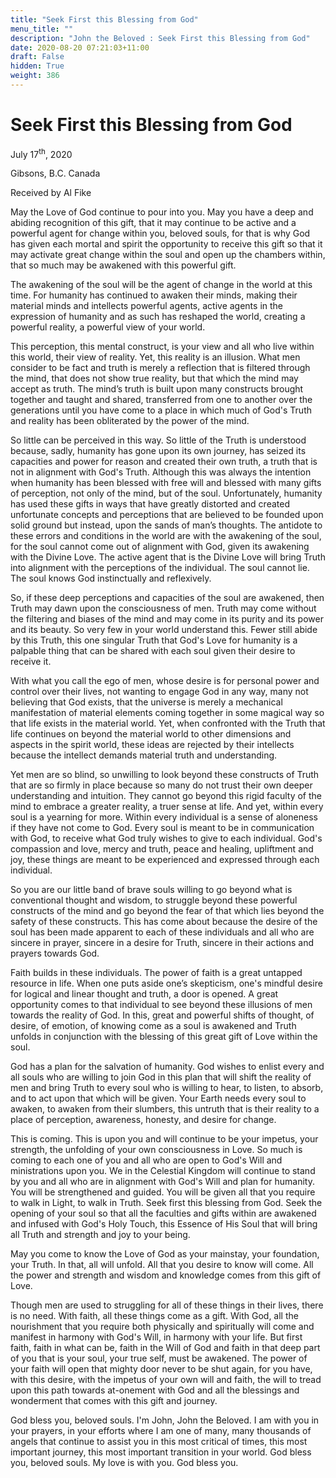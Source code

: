 ```yaml
---
title: "Seek First this Blessing from God"
menu_title: ""
description: "John the Beloved : Seek First this Blessing from God"
date: 2020-08-20 07:21:03+11:00
draft: False
hidden: True
weight: 386
---
```

# Seek First this Blessing from God

July 17<sup>th</sup>, 2020

Gibsons, B.C. Canada

Received by Al Fike



May the Love of God continue to pour into you. May you have a deep and abiding recognition of this gift, that it may continue to be active and a powerful agent for change within you, beloved souls, for that is why God has given each mortal and spirit the opportunity to receive this gift so that it may activate great change within the soul and open up the chambers within, that so much may be awakened with this powerful gift. 

The awakening of the soul will be the agent of change in the world at this time. For humanity has continued to awaken their minds, making their material minds and intellects powerful agents, active agents in the expression of humanity and as such has reshaped the world, creating a powerful reality, a powerful view of your world. 

This perception, this mental construct, is your view and all who live within this world, their view of reality. Yet, this reality is an illusion. What men consider to be fact and truth is merely a reflection that is filtered through the mind, that does not show true reality, but that which the mind may accept as truth. The mind’s truth is built upon many constructs brought together and taught and shared, transferred from one to another over the generations until you have come to a place in which much of God's Truth and reality has been obliterated by the power of the mind. 

So little can be perceived in this way. So little of the Truth is understood because, sadly, humanity has gone upon its own journey, has seized its capacities and power for  reason and created their own truth, a truth that is not in alignment with God's Truth. Although this was always the intention when humanity has been blessed with free will and blessed with many gifts of perception, not only of the mind, but of the soul. Unfortunately, humanity has used these gifts in ways that have greatly distorted and created unfortunate concepts and perceptions that are believed to be founded upon solid ground but instead, upon the sands of man’s thoughts. The antidote to these errors and conditions in the world are with the awakening of the soul, for the soul cannot come out of alignment with God, given its awakening with the Divine Love. The active agent that is the Divine Love will bring Truth into alignment with the perceptions of the individual. The soul cannot lie. The soul knows God instinctually and reflexively. 

So, if these deep perceptions and capacities of the soul are awakened, then Truth may dawn upon the consciousness of men. Truth may come without the filtering and biases of the mind and may come in its purity and its power and its beauty. So very few in your world understand this. Fewer still abide by this Truth, this one singular Truth that God's Love for humanity is a palpable thing that can be shared with each soul given their desire to receive it. 

With what you call the ego of men, whose desire is for personal power and control over their lives, not wanting to engage God in any way, many not believing that God exists, that the universe is merely a mechanical manifestation of material elements coming together in some magical way so that life exists in the material world. Yet, when confronted with the Truth that life continues on beyond the material world to other dimensions and aspects in the spirit world, these ideas are rejected by their intellects because the intellect demands material truth and understanding. 

Yet men are so blind, so unwilling to look beyond these constructs of Truth that are so firmly in place because so many do not trust their own deeper understanding and intuition. They cannot go beyond this rigid faculty of the mind to embrace a greater reality, a truer sense at life. And yet, within every soul is a yearning for more. Within every individual is a sense of aloneness if they have not come to God. Every soul is meant to be in communication with God, to receive what God truly wishes to give to each individual. God's compassion and love, mercy and truth, peace and healing, upliftment and joy, these things are meant to be experienced and expressed through each individual. 

So you are our little band of brave souls willing to go beyond what is conventional thought and wisdom, to struggle beyond these powerful constructs of the mind and go beyond the fear of that which lies beyond the safety of these constructs. This has come about because the desire of the soul has been made apparent to each of these individuals and all who are sincere in prayer, sincere in a desire for Truth, sincere in their actions and prayers towards God. 

Faith builds in these individuals. The power of faith is a great untapped resource in life. When one puts aside one’s skepticism, one's mindful desire for logical and linear thought and truth, a door is opened. A great opportunity comes to that individual to see beyond these illusions of men towards the reality of God. In this, great and powerful shifts of thought, of desire, of emotion, of knowing come as a soul is awakened and Truth unfolds in conjunction with the blessing of this great gift of Love within the soul. 

God has a plan for the salvation of humanity. God wishes to enlist every and all souls who are willing to join God in this plan that will shift the reality of men and bring Truth to every soul who is willing to hear, to listen, to absorb, and to act upon that which will be given. Your Earth needs every soul to awaken, to awaken from their slumbers, this untruth that is their reality to a place of perception, awareness, honesty, and desire for change. 

This is coming. This is upon you and will continue to be your impetus, your strength, the unfolding of your own consciousness in Love. So much is coming to each one of you and all who are open to God's Will and ministrations upon you. We in the Celestial Kingdom will continue to stand by you and all who are in alignment with God's Will and plan for humanity. You will be strengthened and guided. You will be given all that you require to walk in Light, to walk in Truth. Seek first this blessing from God. Seek the opening of your soul so that all the faculties and gifts within are awakened and infused with God's Holy Touch, this Essence of His Soul that will bring all Truth and strength and joy to your being. 

May you come to know the Love of God as your mainstay, your foundation, your Truth. In that, all will unfold. All that you desire to know will come. All the power and strength and wisdom and knowledge comes from this gift of Love. 

Though men are used to struggling for all of these things in their lives, there is no need. With faith, all these things come as a gift. With God, all the nourishment that you require both physically and spiritually will come and manifest in harmony with God's Will, in harmony with your life. But first faith, faith in what can be, faith in the Will of God and faith in that deep part of you that is your soul, your true self, must be awakened. The power of your faith will open that mighty door never to be shut again, for you have, with this desire, with the impetus of your own will and faith, the will to tread upon this path towards at-onement with God and all the blessings and wonderment that comes with this gift and journey. 

God bless you, beloved souls. I'm John, John the Beloved. I am with you in your prayers, in your efforts where I am one of many, many thousands of angels that continue to assist you in this most critical of times, this most important journey, this most important transition in your world. God bless you, beloved souls. My love is with you. God bless you.
